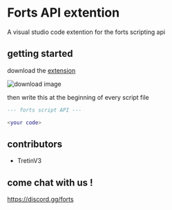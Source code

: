 # Forts API extention

A visual studio code extention for the forts scripting api

## getting started

download the [extension](https://github.com/TretinV3/fortsAPIExtention)

![download image](https://cdn.discordapp.com/attachments/780107245438369795/1103608754563452949/Capture_decran_2023-05-04_110401.png "how to download")

then write this at the beginning of every script file
```lua
--- forts script API ---

<your code>
```

## contributors
- TretinV3

## come chat with us !
https://discord.gg/forts